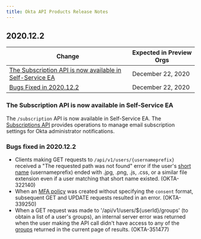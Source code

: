 ```yaml
---
title: Okta API Products Release Notes
---
```


## 2020.12.2

| Change                                            | Expected in Preview Orgs |
| ------------------------------------------------- | ------------------------ |
| [The Subscription API is now available in Self-Service EA](#the-subscription-api-is-now-available-in-self-service-ea) | December 22, 2020        |
| [Bugs Fixed in 2020.12.2](#bugs-fixed-in-2020-12-2) | December 22, 2020         |

### The Subscription API is now available in Self-Service EA

The `/subscription` API is now available in Self-Service EA. The [Subscriptions API](/docs/reference/api/admin-notifications/) provides operations to manage email subscription settings for Okta administrator notifications. <!--OKTA-325794-->

### Bugs fixed in 2020.12.2

* Clients making GET requests to `/api/v1/users/{usernameprefix}` received a "The requested path was not found" error if the user's [short name](/docs/reference/api/users/#get-user-with-login-shortname) (usernameprefix) ended with .jpg, .png, .js, .css, or a similar file extension even if a user matching that short name existed. (OKTA-322140)
* When an [MFA policy](/docs/reference/api/policy/#multifactor-mfa-enrollment-policy) was created without specifying the `consent` format, subsequent GET and UPDATE requests resulted in an error. (OKTA-339250)
* When a GET request was made to '/api/v1/users/${userId}/groups' (to obtain a list of a user's groups), an internal server error was returned when the user making the API call didn't have access to any of the [groups](/docs/reference/api/users/#get-user-s-groups) returned in the current page of results. (OKTA-351477)